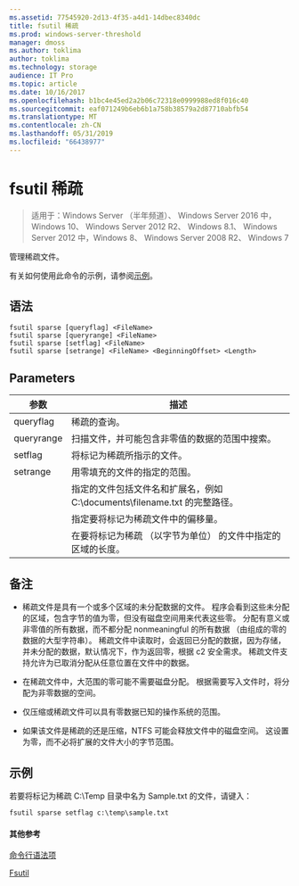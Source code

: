 ```yaml
---
ms.assetid: 77545920-2d13-4f35-a4d1-14dbec8340dc
title: fsutil 稀疏
ms.prod: windows-server-threshold
manager: dmoss
ms.author: toklima
author: toklima
ms.technology: storage
audience: IT Pro
ms.topic: article
ms.date: 10/16/2017
ms.openlocfilehash: b1bc4e45ed2a2b06c72318e0999988ed8f016c40
ms.sourcegitcommit: eaf071249b6eb6b1a758b38579a2d87710abfb54
ms.translationtype: MT
ms.contentlocale: zh-CN
ms.lasthandoff: 05/31/2019
ms.locfileid: "66438977"
---
```

# <a name="fsutil-sparse"></a>fsutil 稀疏
>适用于：Windows Server （半年频道）、 Windows Server 2016 中，Windows 10、 Windows Server 2012 R2、 Windows 8.1、 Windows Server 2012 中，Windows 8、 Windows Server 2008 R2、 Windows 7

管理稀疏文件。

有关如何使用此命令的示例，请参阅[示例](#BKMK_examples)。

## <a name="syntax"></a>语法

```
fsutil sparse [queryflag] <FileName>
fsutil sparse [queryrange] <FileName>
fsutil sparse [setflag] <FileName>
fsutil sparse [setrange] <FileName> <BeginningOffset> <Length>
```

## <a name="parameters"></a>Parameters

|     参数     |                                                    描述                                                    |
|-------------------|-------------------------------------------------------------------------------------------------------------------|
|     queryflag     |                                                  稀疏的查询。                                                  |
|    queryrange     |                        扫描文件，并可能包含非零值的数据的范围中搜索。                        |
|      setflag      |                                        将标记为稀疏所指示的文件。                                        |
|     setrange      |                                   用零填充的文件的指定的范围。                                   |
|    <FileName>     | 指定的文件包括文件名和扩展名，例如 C:\documents\filename.txt 的完整路径。 |
| <BeginningOffset> |                              指定要将标记为稀疏文件中的偏移量。                              |
|     <Length>      |                 在要将标记为稀疏 （以字节为单位） 的文件中指定的区域的长度。                 |

## <a name="remarks"></a>备注

-   稀疏文件是具有一个或多个区域的未分配数据的文件。 程序会看到这些未分配的区域，包含字节的值为零，但没有磁盘空间用来代表这些零。 分配有意义或非零值的所有数据，而不都分配 nonmeaningful 的所有数据 （由组成的零的数据的大型字符串）。 稀疏文件中读取时，会返回已分配的数据，因为存储，并未分配的数据，默认情况下，作为返回零，根据 c2 安全需求。 稀疏文件支持允许为已取消分配从任意位置在文件中的数据。

-   在稀疏文件中，大范围的零可能不需要磁盘分配。 根据需要写入文件时，将分配为非零数据的空间。

-   仅压缩或稀疏文件可以具有零数据已知的操作系统的范围。

-   如果该文件是稀疏的还是压缩，NTFS 可能会释放文件中的磁盘空间。 这设置为零，而不必将扩展的文件大小的字节范围。

## <a name="BKMK_examples"></a>示例
若要将标记为稀疏 C:\Temp 目录中名为 Sample.txt 的文件，请键入：

```
fsutil sparse setflag c:\temp\sample.txt 
```

#### <a name="additional-references"></a>其他参考
[命令行语法项](Command-Line-Syntax-Key.md)

[Fsutil](Fsutil.md)


